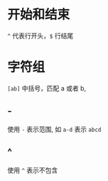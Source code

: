 # 开始和结束
`^` 代表行开头，`$` 行结尾

# 字符组
`[ab]` 中括号，匹配 a 或者 b, 
## -
使用 `-` 表示范围, 如 `a-d` 表示 `abcd`
## ^
使用 `^` 表示不包含


